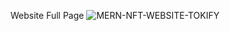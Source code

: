 Website Full Page 
![MERN-NFT-WEBSITE-TOKIFY](https://github.com/Saranraj3/MERN-NFT-Website-Tokify/assets/143981533/4b2398d4-c372-48d9-9736-10adef9202de)
